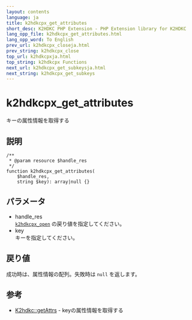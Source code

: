 ```yaml
---
layout: contents
language: ja
title: k2hdkcpx_get_attributes
short_desc: K2HDKC PHP Extension - PHP Extension library for K2HDKC
lang_opp_file: k2hdkcpx_get_attributes.html
lang_opp_word: To English
prev_url: k2hdkcpx_closeja.html
prev_string: k2hdkcpx_close
top_url: k2hdkcpxja.html
top_string: k2hdkcpx Functions
next_url: k2hdkcpx_get_subkeysja.html
next_string: k2hdkcpx_get_subkeys
---
```


# k2hdkcpx_get_attributes
キーの属性情報を取得する

## 説明

```
/**
 * @param resource $handle_res
 */
function k2hdkcpx_get_attributes(
    $handle_res,
    string $key): array|null {}
```


## パラメータ
- handle_res  
[`k2hdkcpx_open`](k2hdkcpx_openja.html) の戻り値を指定してください。
- key  
キーを指定してください。

## 戻り値
成功時は、属性情報の配列。失敗時は `null` を返します。

## 参考
- [K2hdkc::getAttrs](k2hdkc_class_getattrsja.html) - keyの属性情報を取得する
